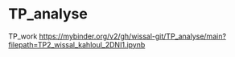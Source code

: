 # TP_analyse
TP_work
https://mybinder.org/v2/gh/wissal-git/TP_analyse/main?filepath=TP2_wissal_kahloul_2DNI1.ipynb
